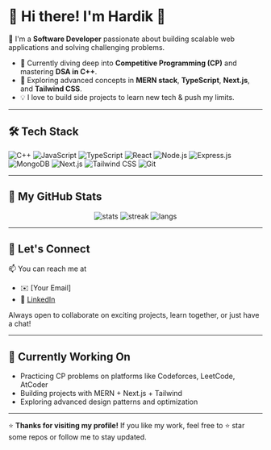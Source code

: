 # 💫 Hi there! I'm Hardik 👋

🚀 I'm a **Software Developer** passionate about building scalable web applications and solving challenging problems.

- 🔭 Currently diving deep into **Competitive Programming (CP)** and mastering **DSA in C++**.
- 🌱 Exploring advanced concepts in **MERN stack**, **TypeScript**, **Next.js**, and **Tailwind CSS**.
- 💡 I love to build side projects to learn new tech & push my limits.

---

## 🛠️ Tech Stack
![C++](https://img.shields.io/badge/C++-00599C?style=flat&logo=cplusplus&logoColor=white)
![JavaScript](https://img.shields.io/badge/JavaScript-F7DF1E?style=flat&logo=javascript&logoColor=black)
![TypeScript](https://img.shields.io/badge/TypeScript-007ACC?style=flat&logo=typescript&logoColor=white)
![React](https://img.shields.io/badge/React-20232A?style=flat&logo=react&logoColor=61DAFB)
![Node.js](https://img.shields.io/badge/Node.js-339933?style=flat&logo=nodedotjs&logoColor=white)
![Express.js](https://img.shields.io/badge/Express.js-404D59?style=flat)
![MongoDB](https://img.shields.io/badge/MongoDB-4EA94B?style=flat&logo=mongodb&logoColor=white)
![Next.js](https://img.shields.io/badge/Next.js-000000?style=flat&logo=nextdotjs&logoColor=white)
![Tailwind CSS](https://img.shields.io/badge/Tailwind_CSS-38B2AC?style=flat&logo=tailwind-css&logoColor=white)
![Git](https://img.shields.io/badge/Git-F05032?style=flat&logo=git&logoColor=white)

---

## 🚀 My GitHub Stats
<p align="center">
  <img src="https://github-readme-stats.vercel.app/api?username=yourusername&show_icons=true&theme=tokyonight" alt="stats" />
  <img src="https://github-readme-streak-stats.herokuapp.com/?user=yourusername&theme=tokyonight" alt="streak" />
  <img src="https://github-readme-stats.vercel.app/api/top-langs/?username=yourusername&layout=compact&theme=tokyonight" alt="langs" />
</p>

---

## 💬 Let's Connect
📫 You can reach me at  
- ✉️ [Your Email]  
- 💼 [LinkedIn](https://www.linkedin.com/in/yourprofile)

Always open to collaborate on exciting projects, learn together, or just have a chat!

---

## 📝 Currently Working On
- Practicing CP problems on platforms like Codeforces, LeetCode, AtCoder
- Building projects with MERN + Next.js + Tailwind
- Exploring advanced design patterns and optimization

---

⭐ **Thanks for visiting my profile!** If you like my work, feel free to ⭐ star some repos or follow me to stay updated.


